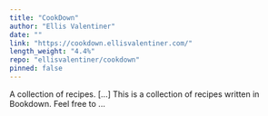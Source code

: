 ```yaml
---
title: "CookDown"
author: "Ellis Valentiner"
date: ""
link: "https://cookdown.ellisvalentiner.com/"
length_weight: "4.4%"
repo: "ellisvalentiner/cookdown"
pinned: false
---
```


A collection of recipes. [...] This is a collection of recipes written in Bookdown. Feel free to ...
